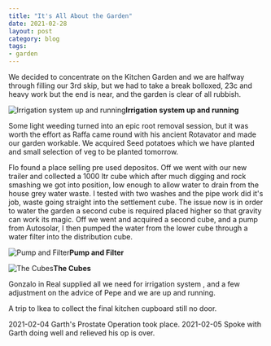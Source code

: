 ```yaml
---
title: "It's All About the Garden"
date: 2021-02-28
layout: post
category: blog
tags:
- garden
---
```





We decided to concentrate on the Kitchen Garden and we are halfway through filling our 3rd skip, but we had to take a break bolloxed, 23c and heavy work but the end is near, and the garden is clear of all rubbish.
 
 ![Irrigation system up and running](/images/2021/2021-02-28-its-all-about-the-garden.jpg)**Irrigation system up and running**

<!--more-->

Some light weeding turned into an epic root removal session, but it was worth the effort as Raffa came round with his ancient Rotavator and made our garden workable. We acquired Seed potatoes which we have planted and small selection of veg to be planted tomorrow.

Flo found a place selling pre used depositos. Off we went with our new trailer and collected a 1000 ltr cube which after much digging and rock smashing we got into position, low enough to allow water to drain from the house grey water waste. I tested with two washes and the pipe work did it's job, waste going straight into the settlement cube. The issue now is in order to water the garden a second cube is required placed higher so that gravity can work its magic. Off we went and acquired a second cube, and a pump from Autosolar, I then pumped the water from the lower cube through a water filter into the distribution cube.

 ![Pump and Filter](/images/2021/2021-02-28-its-all-about-the-garden-1.jpg)**Pump and Filter**

 ![The Cubes](/images/2021/2021-02-28-its-all-about-the-garden-2.jpg)**The Cubes**

Gonzalo in Real supplied all we need for irrigation system , and a few adjustment on the advice of Pepe and we are up and running.

A trip to Ikea to collect the final kitchen cupboard still no door.

2021-02-04 Garth's Prostate Operation took place. 2021-02-05 Spoke with Garth doing well and relieved his op is over.



